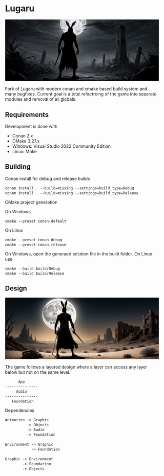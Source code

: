 # Lugaru

![Banner](./Docs/banner1.jpg)

Fork of Lugaru with modern conan and cmake based build system and many bugfixes.
Current goal is a total refactroing of the game into separate modules and removal of all globals.

## Requirements

Development is done with
* Conan 2.x
* CMake 3.27.x
* Windows: Visual Studio 2022 Community Edition
* Linux: Make

## Building

Conan install for debug and release builds
```
conan install . --build=missing --settings=build_type=Debug
conan install . --build=missing --settings=build_type=Release
```

CMake project generation

On Windows
```
cmake --preset conan-default
```

On Linux
```
cmake --preset conan-debug
cmake --preset conan-release
```

On Windows, open the generaed solution file in the build folder.
On Linux use
```
cmake --build build/Debug
cmake --build build/Release
```

## Design

![Banner](./Docs/banner2.jpg)

The game follows a layered design where a layer can access any layer below but not on the same level.
```
      App
---------------
     Audio
---------------
   Foundation
```

Dependencies
```
Animation -> Graphic
          -> Objects
          -> Audio
          -> Foundation

Environment -> Graphic
            -> Foundation

Graphic -> Environment
        -> Foundation
        -> Objects
```
       